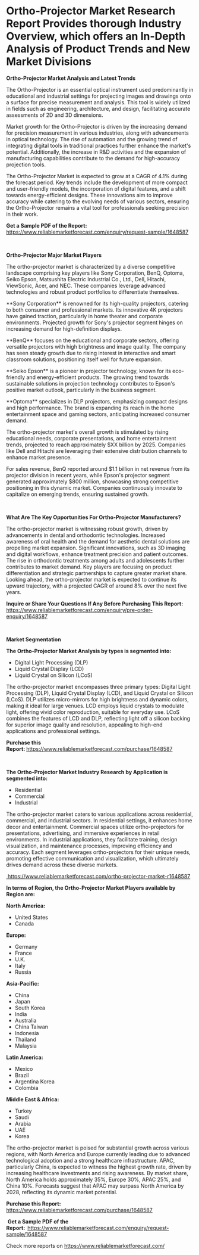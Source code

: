 <p><h1>Ortho-Projector Market Research Report Provides thorough Industry Overview, which offers an In-Depth Analysis of Product Trends and New Market Divisions</h1></p><p><strong>Ortho-Projector Market Analysis and Latest Trends</strong></p>
<p><p>The Ortho-Projector is an essential optical instrument used predominantly in educational and industrial settings for projecting images and drawings onto a surface for precise measurement and analysis. This tool is widely utilized in fields such as engineering, architecture, and design, facilitating accurate assessments of 2D and 3D dimensions.</p><p>Market growth for the Ortho-Projector is driven by the increasing demand for precision measurement in various industries, along with advancements in optical technology. The rise of automation and the growing trend of integrating digital tools in traditional practices further enhance the market's potential. Additionally, the increase in R&D activities and the expansion of manufacturing capabilities contribute to the demand for high-accuracy projection tools.</p><p>The Ortho-Projector Market is expected to grow at a CAGR of 4.1% during the forecast period. Key trends include the development of more compact and user-friendly models, the incorporation of digital features, and a shift towards energy-efficient designs. These innovations aim to improve accuracy while catering to the evolving needs of various sectors, ensuring the Ortho-Projector remains a vital tool for professionals seeking precision in their work.</p></p>
<p><strong>Get a Sample PDF of the Report:&nbsp;</strong> <a href="https://www.reliablemarketforecast.com/enquiry/request-sample/1648587?utm_campaign=2481&utm_medium=2&utm_source=Github&utm_content=ia&utm_term=25032025&utm_id=ortho-projector">https://www.reliablemarketforecast.com/enquiry/request-sample/1648587</a></p>
<p>&nbsp;</p>
<p><strong>Ortho-Projector Major Market Players</strong></p>
<p><p>The ortho-projector market is characterized by a diverse competitive landscape comprising key players like Sony Corporation, BenQ, Optoma, Seiko Epson, Matsushita Electric Industrial Co., Ltd., Dell, Hitachi, ViewSonic, Acer, and NEC. These companies leverage advanced technologies and robust product portfolios to differentiate themselves.</p><p>**Sony Corporation** is renowned for its high-quality projectors, catering to both consumer and professional markets. Its innovative 4K projectors have gained traction, particularly in home theater and corporate environments. Projected growth for Sony's projector segment hinges on increasing demand for high-definition displays.</p><p>**BenQ** focuses on the educational and corporate sectors, offering versatile projectors with high brightness and image quality. The company has seen steady growth due to rising interest in interactive and smart classroom solutions, positioning itself well for future expansion.</p><p>**Seiko Epson** is a pioneer in projector technology, known for its eco-friendly and energy-efficient products. The growing trend towards sustainable solutions in projection technology contributes to Epson's positive market outlook, particularly in the business segment.</p><p>**Optoma** specializes in DLP projectors, emphasizing compact designs and high performance. The brand is expanding its reach in the home entertainment space and gaming sectors, anticipating increased consumer demand.</p><p>The ortho-projector market's overall growth is stimulated by rising educational needs, corporate presentations, and home entertainment trends, projected to reach approximately $XX billion by 2025. Companies like Dell and Hitachi are leveraging their extensive distribution channels to enhance market presence.</p><p>For sales revenue, BenQ reported around $1.1 billion in net revenue from its projector division in recent years, while Epson's projector segment generated approximately $800 million, showcasing strong competitive positioning in this dynamic market. Companies continuously innovate to capitalize on emerging trends, ensuring sustained growth.</p></p>
<p>&nbsp;</p>
<p><strong>What Are The Key Opportunities For Ortho-Projector Manufacturers?</strong></p>
<p><p>The ortho-projector market is witnessing robust growth, driven by advancements in dental and orthodontic technologies. Increased awareness of oral health and the demand for aesthetic dental solutions are propelling market expansion. Significant innovations, such as 3D imaging and digital workflows, enhance treatment precision and patient outcomes. The rise in orthodontic treatments among adults and adolescents further contributes to market demand. Key players are focusing on product differentiation and strategic partnerships to capture greater market share. Looking ahead, the ortho-projector market is expected to continue its upward trajectory, with a projected CAGR of around 8% over the next five years.</p></p>
<p><strong>Inquire or Share Your Questions If Any Before Purchasing This Report:</strong> <a href="https://www.reliablemarketforecast.com/enquiry/pre-order-enquiry/1648587?utm_campaign=2481&utm_medium=2&utm_source=Github&utm_content=ia&utm_term=25032025&utm_id=ortho-projector">https://www.reliablemarketforecast.com/enquiry/pre-order-enquiry/1648587</a></p>
<p>&nbsp;</p>
<p><strong>Market Segmentation</strong></p>
<p><strong>The Ortho-Projector Market Analysis by types is segmented into:</strong></p>
<p><ul><li>Digital Light Processing (DLP)</li><li>Liquid Crystal Display (LCD)</li><li>Liquid Crystal on Silicon (LCoS)</li></ul></p>
<p><p>The ortho-projector market encompasses three primary types: Digital Light Processing (DLP), Liquid Crystal Display (LCD), and Liquid Crystal on Silicon (LCoS). DLP utilizes micro-mirrors for high brightness and dynamic colors, making it ideal for large venues. LCD employs liquid crystals to modulate light, offering vivid color reproduction, suitable for everyday use. LCoS combines the features of LCD and DLP, reflecting light off a silicon backing for superior image quality and resolution, appealing to high-end applications and professional settings.</p></p>
<p><strong>Purchase this Report:&nbsp;</strong><a href="https://www.reliablemarketforecast.com/purchase/1648587?utm_campaign=2481&utm_medium=2&utm_source=Github&utm_content=ia&utm_term=25032025&utm_id=ortho-projector">https://www.reliablemarketforecast.com/purchase/1648587</a></p>
<p>&nbsp;</p>
<p><strong>The Ortho-Projector Market Industry Research by Application is segmented into:</strong></p>
<p><ul><li>Residential</li><li>Commercial</li><li>Industrial</li></ul></p>
<p><p>The ortho-projector market caters to various applications across residential, commercial, and industrial sectors. In residential settings, it enhances home decor and entertainment. Commercial spaces utilize ortho-projectors for presentations, advertising, and immersive experiences in retail environments. In industrial applications, they facilitate training, design visualization, and maintenance processes, improving efficiency and accuracy. Each segment leverages ortho-projectors for their unique needs, promoting effective communication and visualization, which ultimately drives demand across these diverse markets.</p></p>
<p><a href="https://www.reliablemarketforecast.com/ortho-projector-market-r1648587?utm_campaign=2481&utm_medium=2&utm_source=Github&utm_content=ia&utm_term=25032025&utm_id=ortho-projector">&nbsp;https://www.reliablemarketforecast.com/ortho-projector-market-r1648587</a></p>
<p><strong>In terms of Region, the Ortho-Projector Market Players available by Region are:</strong></p>
<p>
    <p> <strong> North America: </strong>
        <ul>
            <li>United States</li>
            <li>Canada</li>
        </ul>
        </p> 
    <p> <strong> Europe: </strong>
        <ul>
            <li>Germany</li>
            <li>France</li>
            <li>U.K.</li>
            <li>Italy</li>
            <li>Russia</li>
        </ul>
        </p> 
    <p> <strong> Asia-Pacific: </strong>
        <ul>
            <li>China</li>
            <li>Japan</li>
            <li>South Korea</li>
            <li>India</li>
            <li>Australia</li>
            <li>China Taiwan</li>
            <li>Indonesia</li>
            <li>Thailand</li>
            <li>Malaysia</li>
        </ul>
        </p> 
    <p> <strong> Latin America: </strong>
        <ul>
            <li>Mexico</li>
            <li>Brazil</li>
            <li>Argentina Korea</li>
            <li>Colombia</li>
        </ul>
        </p> 
    <p> <strong> Middle East & Africa: </strong>
        <ul>
            <li>Turkey</li>
            <li>Saudi</li>
            <li>Arabia</li>
            <li>UAE</li>
            <li>Korea</li>
        </ul>
    </p>
    </p>
<p><p>The ortho-projector market is poised for substantial growth across various regions, with North America and Europe currently leading due to advanced technological adoption and a strong healthcare infrastructure. APAC, particularly China, is expected to witness the highest growth rate, driven by increasing healthcare investments and rising awareness. By market share, North America holds approximately 35%, Europe 30%, APAC 25%, and China 10%. Forecasts suggest that APAC may surpass North America by 2028, reflecting its dynamic market potential.</p></p>
<p><strong>Purchase this Report: </strong><a href="https://www.reliablemarketforecast.com/purchase/1648587?utm_campaign=2481&utm_medium=2&utm_source=Github&utm_content=ia&utm_term=25032025&utm_id=ortho-projector">https://www.reliablemarketforecast.com/purchase/1648587</a></p>
<p>&nbsp;<strong>Get a Sample PDF of the Report:&nbsp;&nbsp;</strong><a href="https://www.reliablemarketforecast.com/enquiry/request-sample/1648587?utm_campaign=2481&utm_medium=2&utm_source=Github&utm_content=ia&utm_term=25032025&utm_id=ortho-projector">https://www.reliablemarketforecast.com/enquiry/request-sample/1648587</a></p>
<p><strong></strong></p>
<p>Check more reports on <a href="https://www.reliablemarketforecast.com/?utm_campaign=2481&utm_medium=2&utm_source=Github&utm_content=ia&utm_term=25032025&utm_id=ortho-projector">https://www.reliablemarketforecast.com/</a></p>